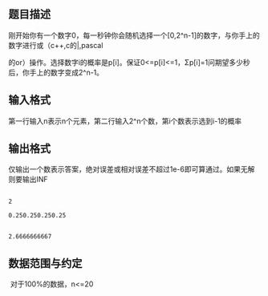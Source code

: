 ## 题目描述

<div>
 <div>
  刚开始你有一个数字0，每一秒钟你会随机选择一个[0,2^n-1]的数字，与你手上的数字进行或（c++,c的|,pascal
 </div>
 <div>
  的or）操作。选择数字i的概率是p[i]。保证0<=p[i]<=1，Σp[i]=1问期望多少秒后，你手上的数字变成2^n-1。
 </div>
</div>
<div></div>

## 输入格式

<p>第一行输入n表示n个元素，第二行输入2^n个数，第i个数表示选到i-1的概率</p>
<div>
 <div></div>
</div>

## 输出格式

<p>仅输出一个数表示答案，绝对误差或相对误差不超过1e-6即可算通过。如果无解则要输出INF</p>
<div></div>

```input1
2
0.250.250.250.25
```
```output1
2.6666666667
```
## 数据范围与约定

<p> 对于100%的数据，n<=20</p>
<br>
<p></p>

